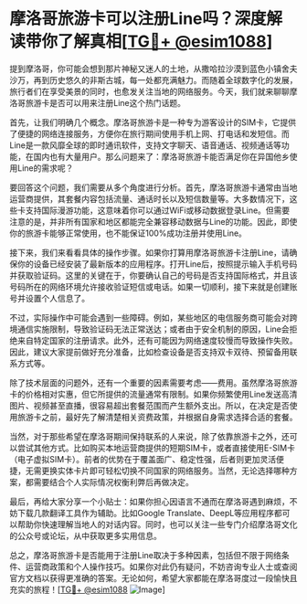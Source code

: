 # 摩洛哥旅游卡可以注册Line吗？深度解读带你了解真相[[TG💪+ @esim1088](https://t.me/s/esim1088)]

提到摩洛哥，你可能会想到那片神秘又迷人的土地，从撒哈拉沙漠到蓝色小镇舍夫沙万，再到历史悠久的非斯古城，每一处都充满魅力。而随着全球数字化的发展，旅行者们在享受美景的同时，也愈发关注当地的网络服务。今天，我们就来聊聊摩洛哥旅游卡是否可以用来注册Line这个热门话题。

首先，让我们明确几个概念。摩洛哥旅游卡是一种专为游客设计的SIM卡，它提供了便捷的网络连接服务，方便你在旅行期间使用手机上网、打电话和发短信。而Line是一款风靡全球的即时通讯软件，支持文字聊天、语音通话、视频通话等功能，在国内也有大量用户。那么问题来了：摩洛哥旅游卡能否满足你在异国他乡使用Line的需求呢？

要回答这个问题，我们需要从多个角度进行分析。首先，摩洛哥旅游卡通常由当地运营商提供，其套餐内容包括流量、通话时长以及短信数量等。大多数情况下，这些卡支持国际漫游功能，这意味着你可以通过WiFi或移动数据登录Line。但需要注意的是，并非所有国家和地区都能完全兼容移动数据与Line的功能。因此，即使你的旅游卡能够正常使用，也不能保证100%成功注册并使用Line。

接下来，我们来看看具体的操作步骤。如果你打算用摩洛哥旅游卡注册Line，请确保你的设备已经安装了最新版本的应用程序。打开Line后，按照提示输入手机号码并获取验证码。这里的关键在于，你要确认自己的号码是否支持国际格式，并且该号码所在的网络环境允许接收验证短信或电话。如果一切顺利，接下来就是创建账号并设置个人信息了。

不过，实际操作中可能会遇到一些障碍。例如，某些地区的电信服务商可能会对跨境通信实施限制，导致验证码无法正常送达；或者由于安全机制的原因，Line会拒绝来自特定国家的注册请求。此外，还有可能因为网络速度较慢而导致操作失败。因此，建议大家提前做好充分准备，比如检查设备是否支持双卡双待、预留备用联系方式等。

除了技术层面的问题外，还有一个重要的因素需要考虑——费用。虽然摩洛哥旅游卡的价格相对实惠，但它所提供的流量通常有限制。如果你频繁使用Line发送高清图片、视频甚至直播，很容易超出套餐范围而产生额外支出。所以，在决定是否使用旅游卡之前，最好先了解清楚相关资费政策，并根据自身需求选择合适的套餐。

当然，对于那些希望在摩洛哥期间保持联系的人来说，除了依靠旅游卡之外，还可以尝试其他方式。比如购买本地运营商提供的短期SIM卡，或者直接使用E-SIM卡（电子虚拟SIM卡）。前者的优势在于覆盖面广、稳定性强，后者则更加灵活便捷，无需更换实体卡片即可轻松切换不同国家的网络服务。当然，无论选择哪种方案，都需要结合个人实际情况权衡利弊后再做决定。

最后，再给大家分享一个小贴士：如果你担心因语言不通而在摩洛哥遇到麻烦，不妨下载几款翻译工具作为辅助。比如Google Translate、DeepL等应用程序都可以帮助你快速理解当地人的对话内容。同时，也可以关注一些专门介绍摩洛哥文化的公众号或论坛，从中获取更多实用信息。

总之，摩洛哥旅游卡是否能用于注册Line取决于多种因素，包括但不限于网络条件、运营商政策和个人操作技巧。如果你对此仍有疑问，不妨咨询专业人士或查阅官方文档以获得更准确的答案。无论如何，希望大家都能在摩洛哥度过一段愉快且充实的旅程！[[TG💪+ @esim1088](https://t.me/s/esim1088) ![Image](https://i.postimg.cc/4NQfJmqS/Snipaste-2025-05-13-00-14-12.png)]